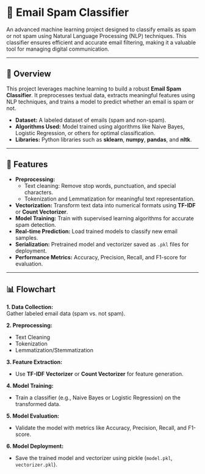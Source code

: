 # 📧 Email Spam Classifier

An advanced machine learning project designed to classify emails as spam or not spam using Natural Language Processing (NLP) techniques. This classifier ensures efficient and accurate email filtering, making it a valuable tool for managing digital communication.

---

## 🌟 Overview

This project leverages machine learning to build a robust **Email Spam Classifier**. It preprocesses textual data, extracts meaningful features using NLP techniques, and trains a model to predict whether an email is spam or not.

- **Dataset:** A labeled dataset of emails (spam and non-spam).  
- **Algorithms Used:** Model trained using algorithms like Naive Bayes, Logistic Regression, or others for optimal classification.  
- **Libraries:** Python libraries such as **sklearn**, **numpy**, **pandas**, and **nltk**.  

---

## 🎯 Features

- **Preprocessing:**  
  - Text cleaning: Remove stop words, punctuation, and special characters.  
  - Tokenization and Lemmatization for meaningful text representation.  
- **Vectorization:** Transform text data into numerical formats using **TF-IDF** or **Count Vectorizer**.  
- **Model Training:** Train with supervised learning algorithms for accurate spam detection.  
- **Real-time Prediction:** Load trained models to classify new email samples.  
- **Serialization:** Pretrained model and vectorizer saved as `.pkl` files for deployment.  
- **Performance Metrics:** Accuracy, Precision, Recall, and F1-score for evaluation.  

---

## 📊 Flowchart

**1. Data Collection:**  
   Gather labeled email data (spam vs. not spam).  

**2. Preprocessing:**  
   - Text Cleaning  
   - Tokenization  
   - Lemmatization/Stemmatization  

**3. Feature Extraction:**  
   - Use **TF-IDF Vectorizer** or **Count Vectorizer** for feature generation.  

**4. Model Training:**  
   - Train a classifier (e.g., Naive Bayes or Logistic Regression) on the transformed data.  

**5. Model Evaluation:**  
   - Validate the model with metrics like Accuracy, Precision, Recall, and F1-score.  

**6. Model Deployment:**  
   - Save the trained model and vectorizer using pickle (`model.pkl`, `vectorizer.pkl`).  



